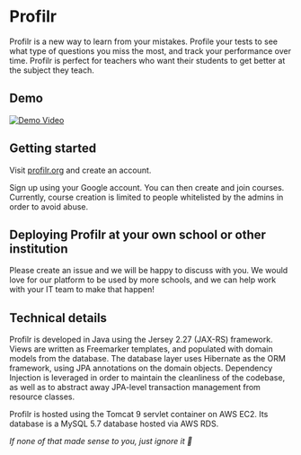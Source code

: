 # Profilr

Profilr is a new way to learn from your mistakes. Profile your tests to see what type of questions you miss the most, and track your performance over time. Profilr is perfect for teachers who want their students to get better at the subject they teach.

## Demo

[![Demo Video](https://img.youtube.com/vi/rfbA1hdhPqA/0.jpg)](https://youtu.be/rfbA1hdhPqA)


## Getting started

Visit [profilr.org](https://profilr.org) and create an account.

Sign up using your Google account. You can then create and join courses. Currently, course creation is limited to people whitelisted by the admins in order to avoid abuse.

## Deploying Profilr at your own school or other institution

Please create an issue and we will be happy to discuss with you. We would love for our platform to be used by more schools, and we can help work with your IT team to make that happen!

## Technical details

Profilr is developed in Java using the Jersey 2.27 (JAX-RS) framework. Views are written as Freemarker templates, and populated with domain models from the database. The database layer uses Hibernate as the ORM framework, using JPA annotations on the domain objects. Dependency Injection is leveraged in order to maintain the cleanliness of the codebase, as well as to abstract away JPA-level transaction management from resource classes.

Profilr is hosted using the Tomcat 9 servlet container on AWS EC2. Its database is a MySQL 5.7 database hosted via AWS RDS.

*If none of that made sense to you, just ignore it :slightly_smiling_face:*
